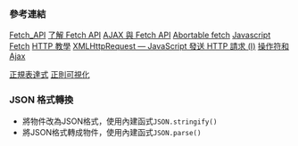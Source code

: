 ### 參考連結
[Fetch_API](https://developer.mozilla.org/zh-TW/docs/Web/API/Fetch_API)
[了解 Fetch API](https://aotu.io/notes/2017/04/10/fetch-API/)
[AJAX 與 Fetch API](https://eyesofkids.gitbooks.io/javascript-start-from-es6/content/part4/ajax_fetch.html)
[Abortable fetch](https://developers.google.com/web/updates/2017/09/abortable-fetch)
[Javascript Fetch](https://learn.co/lessons/javascript-fetch)
[HTTP 教學](https://notfalse.net/http-series)
[XMLHttpRequest — JavaScript 發送 HTTP 請求 (I)](https://notfalse.net/29/xmlhttprequest)
[操作符和 Ajax](https://rxjs-cn.github.io/RxJS-Ultimate-CN/content/operators-and-ajax.html)

[正規表達式](https://developer.mozilla.org/zh-TW/docs/Web/JavaScript/Guide/Regular_Expressions)
[正則可視化](http://wangwl.net/static/projects/visualRegex/#flags=&source=&match=&method=exec)

### JSON 格式轉換
* 將物件改為JSON格式，使用內建函式`JSON.stringify()`
* 將JSON格式轉成物件，使用內建函式`JSON.parse()`